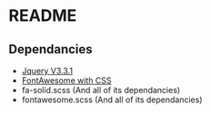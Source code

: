 # README
## Dependancies
- [Jquery V3.3.1](https://jquery.com/)
- [FontAwesome with CSS](https://fontawesome.com/get-started/web-fonts-with-css)
 - fa-solid.scss (And all of its dependancies)
 - fontawesome.scss (And all of its dependancies)
